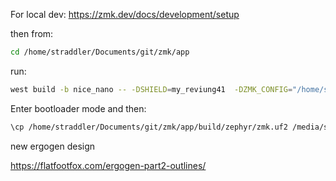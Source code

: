 For local dev:
https://zmk.dev/docs/development/setup


then from:
```sh
cd /home/straddler/Documents/git/zmk/app
```

run:
```sh
west build -b nice_nano -- -DSHIELD=my_reviung41  -DZMK_CONFIG="/home/straddler/Documents/git/zmk-config-test/config"
```
Enter bootloader mode and then:
```sh
\cp /home/straddler/Documents/git/zmk/app/build/zephyr/zmk.uf2 /media/straddler/NICENANO/ 

```

new ergogen design

https://flatfootfox.com/ergogen-part2-outlines/